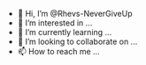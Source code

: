 - 👋 Hi, I’m @Rhevs-NeverGiveUp
- 👀 I’m interested in ...
- 🌱 I’m currently learning ...
- 💞️ I’m looking to collaborate on ...
- 📫 How to reach me ...

<!---
Rhevs-NeverGiveUp/Rhevs-NeverGiveUp is a ✨ special ✨ repository because its `README.md` (this file) appears on your GitHub profile.
You can click the Preview link to take a look at your changes.
--->
